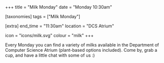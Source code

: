 +++
title = "Milk Monday"
date = "Monday 10:30am"

[taxonomies]
tags = ["Milk Monday"]

[extra]
end_time = "11:30am"
location = "DCS Atrium"

icon = "icons/milk.svg"
colour = "milk"
+++

Every Monday you can find a variety of milks available in the Department of Computer Science Atrium (plant-based options included). Come by, grab a cup, and have a little chat with some of us :)

